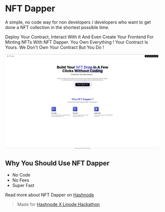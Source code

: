 # NFT Dapper

A simple, no code way for non developers / developers who want to get done a NFT collection in the shortest possible time.

Deploy Your Contract, Interact With It And Even Create Your Frontend For Minting NFTs With NFT Dapper. You Own Everything ! Your Contract Is Yours. We Don't Own Your Contract But You Do !

![NFT Dapper Home Page](/screenshots/homepage.png)

## Why You Should Use NFT Dapper

- No Code
- No Fees
- Super Fast

Read more about NFT Dapper on [Hashnode](https://osadavc.hashnode.dev/introducing-nft-dapper-the-platform-to-launch-your-nft-drop)

> Made for [Hashnode X Linode Hackathon](https://townhall.hashnode.com/build-with-linode-hackathon-june-2022)
